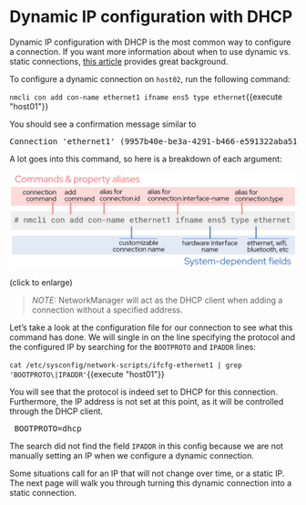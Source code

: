 # Dynamic IP configuration with DHCP

Dynamic IP configuration with DHCP is the most common way to configure a connection.
If you want more information about when to use dynamic vs.
static connections, [this article](https://www.redhat.com/sysadmin/static-dynamic-ip-1) provides great background.

To configure a dynamic connection on `host02`, run the following command:

`nmcli con add con-name ethernet1 ifname ens5 type ethernet`{{execute "host01"}}

You should see a confirmation message similar to

<pre class=file>
Connection 'ethernet1' (9957b40e-be3a-4291-b466-e591322aba51) successfully added.
</pre>

A lot goes into this command, so here is a breakdown of each argument:

![con add breakdown](./assets/conAddBreakdown.png)

(click to enlarge)

>_NOTE:_ NetworkManager will act as the DHCP client when adding a connection
without a specified address.

Let’s take a look at the configuration file for our connection to see
what this command has done. We will single in on the line specifying the
protocol and the configured IP by searching for the `BOOTPROTO` and
`IPADDR` lines:

`cat /etc/sysconfig/network-scripts/ifcfg-ethernet1 | grep 'BOOTPROTO\|IPADDR'`{{execute "host01"}}

You will see that the protocol is indeed set to DHCP for this connection.
Furthermore, the IP address is not set at this point, as it will be controlled
through the DHCP client.

<pre class=file> BOOTPROTO=dhcp </pre>

The search did not find the field `IPADDR` in this config because we are not
manually setting an IP when we configure a dynamic connection.

Some situations call for an IP that will not change over time, or a static IP.
The next page will walk you through turning this dynamic connection into a
static connection.
